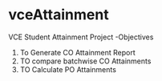 # vceAttainment

VCE Student Attainment Project
-Objectives
 1. To Generate CO Attainment Report
 2. TO compare batchwise CO Attainments
 3. TO Calculate PO Attainments
